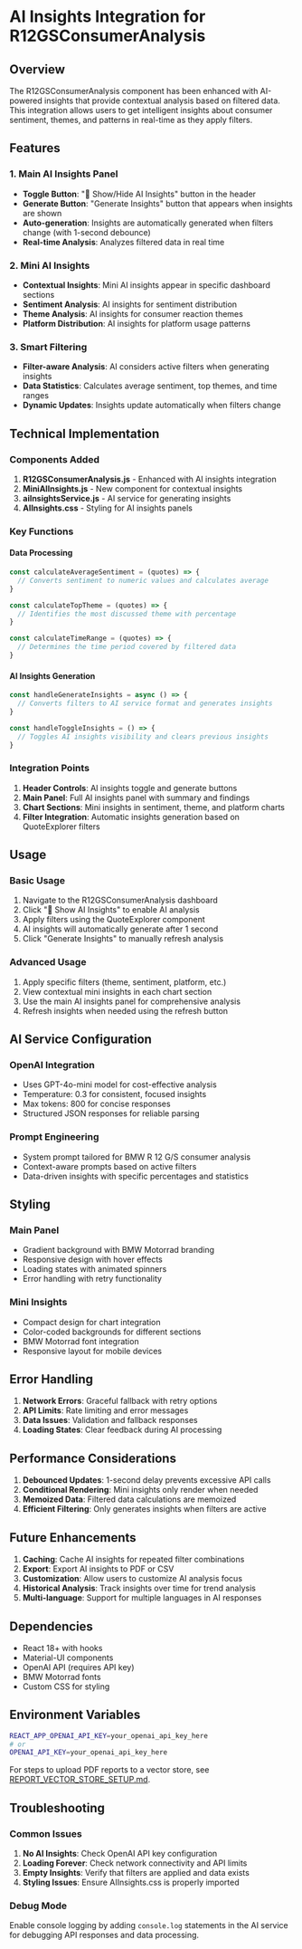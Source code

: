 # AI Insights Integration for R12GSConsumerAnalysis

## Overview

The R12GSConsumerAnalysis component has been enhanced with AI-powered insights that provide contextual analysis based on filtered data. This integration allows users to get intelligent insights about consumer sentiment, themes, and patterns in real-time as they apply filters.

## Features

### 1. Main AI Insights Panel
- **Toggle Button**: "🤖 Show/Hide AI Insights" button in the header
- **Generate Button**: "Generate Insights" button that appears when insights are shown
- **Auto-generation**: Insights are automatically generated when filters change (with 1-second debounce)
- **Real-time Analysis**: Analyzes filtered data in real time

### 2. Mini AI Insights
- **Contextual Insights**: Mini AI insights appear in specific dashboard sections
- **Sentiment Analysis**: AI insights for sentiment distribution
- **Theme Analysis**: AI insights for consumer reaction themes
- **Platform Distribution**: AI insights for platform usage patterns

### 3. Smart Filtering
- **Filter-aware Analysis**: AI considers active filters when generating insights
- **Data Statistics**: Calculates average sentiment, top themes, and time ranges
- **Dynamic Updates**: Insights update automatically when filters change

## Technical Implementation

### Components Added

1. **R12GSConsumerAnalysis.js** - Enhanced with AI insights integration
2. **MiniAIInsights.js** - New component for contextual insights
3. **aiInsightsService.js** - AI service for generating insights
4. **AIInsights.css** - Styling for AI insights panels

### Key Functions

#### Data Processing
```javascript
const calculateAverageSentiment = (quotes) => {
  // Converts sentiment to numeric values and calculates average
}

const calculateTopTheme = (quotes) => {
  // Identifies the most discussed theme with percentage
}

const calculateTimeRange = (quotes) => {
  // Determines the time period covered by filtered data
}
```

#### AI Insights Generation
```javascript
const handleGenerateInsights = async () => {
  // Converts filters to AI service format and generates insights
}

const handleToggleInsights = () => {
  // Toggles AI insights visibility and clears previous insights
}
```

### Integration Points

1. **Header Controls**: AI insights toggle and generate buttons
2. **Main Panel**: Full AI insights panel with summary and findings
3. **Chart Sections**: Mini insights in sentiment, theme, and platform charts
4. **Filter Integration**: Automatic insights generation based on QuoteExplorer filters

## Usage

### Basic Usage
1. Navigate to the R12GSConsumerAnalysis dashboard
2. Click "🤖 Show AI Insights" to enable AI analysis
3. Apply filters using the QuoteExplorer component
4. AI insights will automatically generate after 1 second
5. Click "Generate Insights" to manually refresh analysis

### Advanced Usage
1. Apply specific filters (theme, sentiment, platform, etc.)
2. View contextual mini insights in each chart section
3. Use the main AI insights panel for comprehensive analysis
4. Refresh insights when needed using the refresh button

## AI Service Configuration

### OpenAI Integration
- Uses GPT-4o-mini model for cost-effective analysis
- Temperature: 0.3 for consistent, focused insights
- Max tokens: 800 for concise responses
- Structured JSON responses for reliable parsing

### Prompt Engineering
- System prompt tailored for BMW R 12 G/S consumer analysis
- Context-aware prompts based on active filters
- Data-driven insights with specific percentages and statistics

## Styling

### Main Panel
- Gradient background with BMW Motorrad branding
- Responsive design with hover effects
- Loading states with animated spinners
- Error handling with retry functionality

### Mini Insights
- Compact design for chart integration
- Color-coded backgrounds for different sections
- BMW Motorrad font integration
- Responsive layout for mobile devices

## Error Handling

1. **Network Errors**: Graceful fallback with retry options
2. **API Limits**: Rate limiting and error messages
3. **Data Issues**: Validation and fallback responses
4. **Loading States**: Clear feedback during AI processing

## Performance Considerations

1. **Debounced Updates**: 1-second delay prevents excessive API calls
2. **Conditional Rendering**: Mini insights only render when needed
3. **Memoized Data**: Filtered data calculations are memoized
4. **Efficient Filtering**: Only generates insights when filters are active

## Future Enhancements

1. **Caching**: Cache AI insights for repeated filter combinations
2. **Export**: Export AI insights to PDF or CSV
3. **Customization**: Allow users to customize AI analysis focus
4. **Historical Analysis**: Track insights over time for trend analysis
5. **Multi-language**: Support for multiple languages in AI responses

## Dependencies

- React 18+ with hooks
- Material-UI components
- OpenAI API (requires API key)
- BMW Motorrad fonts
- Custom CSS for styling

## Environment Variables

```bash
REACT_APP_OPENAI_API_KEY=your_openai_api_key_here
# or
OPENAI_API_KEY=your_openai_api_key_here
```

For steps to upload PDF reports to a vector store, see
[REPORT_VECTOR_STORE_SETUP.md](REPORT_VECTOR_STORE_SETUP.md).

## Troubleshooting

### Common Issues
1. **No AI Insights**: Check OpenAI API key configuration
2. **Loading Forever**: Check network connectivity and API limits
3. **Empty Insights**: Verify that filters are applied and data exists
4. **Styling Issues**: Ensure AIInsights.css is properly imported

### Debug Mode
Enable console logging by adding `console.log` statements in the AI service for debugging API responses and data processing. 